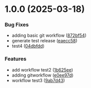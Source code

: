 # 1.0.0 (2025-03-18)


### Bug Fixes

* adding basic git workflow ([872bf54](https://github.com/aarifdiwan-hub/employee-nexus-api/commit/872bf54314733446167384541536fea9bec061d9))
* generate test release ([eaecc58](https://github.com/aarifdiwan-hub/employee-nexus-api/commit/eaecc58518c86871afe4b87992df10c230524e54))
* test4 ([04dbfdd](https://github.com/aarifdiwan-hub/employee-nexus-api/commit/04dbfdd470d668a3ae67385e68313c8a7b47a559))


### Features

* add workflow test2 ([1b625ee](https://github.com/aarifdiwan-hub/employee-nexus-api/commit/1b625ee38f9ba489d18f03d6218e81445ab96c2c))
* adding gitworkflow ([e0ee97d](https://github.com/aarifdiwan-hub/employee-nexus-api/commit/e0ee97d079be10c5b81bb49161a50c0c92537f2f))
* workflow test3 ([9ab7d43](https://github.com/aarifdiwan-hub/employee-nexus-api/commit/9ab7d43a2f20d82dda9f275050cf50bbce13934d))
